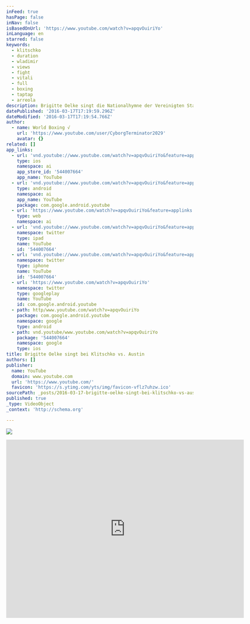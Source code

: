 ```yaml
---
inFeed: true
hasPage: false
inNav: false
isBasedOnUrl: 'https://www.youtube.com/watch?v=apqvOuiriYo'
inLanguage: en
starred: false
keywords:
  - klitschko
  - duration
  - wladimir
  - views
  - fight
  - vitali
  - full
  - boxing
  - taptap
  - arreola
description: Brigitte Oelke singt die Nationalhymne der Vereinigten Staaten von Amerika für den Herausforderer Ray Austin
datePublished: '2016-03-17T17:19:59.296Z'
dateModified: '2016-03-17T17:19:54.766Z'
author:
  - name: World Boxing √
    url: 'https://www.youtube.com/user/CyborgTerminator2029'
    avatar: {}
related: []
app_links:
  - url: 'vnd.youtube://www.youtube.com/watch?v=apqvOuiriYo&feature=applinks'
    type: ios
    namespace: ai
    app_store_id: '544007664'
    app_name: YouTube
  - url: 'vnd.youtube://www.youtube.com/watch?v=apqvOuiriYo&feature=applinks'
    type: android
    namespace: ai
    app_name: YouTube
    package: com.google.android.youtube
  - url: 'https://www.youtube.com/watch?v=apqvOuiriYo&feature=applinks'
    type: web
    namespace: ai
  - url: 'vnd.youtube://www.youtube.com/watch?v=apqvOuiriYo&feature=applinks'
    namespace: twitter
    type: ipad
    name: YouTube
    id: '544007664'
  - url: 'vnd.youtube://www.youtube.com/watch?v=apqvOuiriYo&feature=applinks'
    namespace: twitter
    type: iphone
    name: YouTube
    id: '544007664'
  - url: 'https://www.youtube.com/watch?v=apqvOuiriYo'
    namespace: twitter
    type: googleplay
    name: YouTube
    id: com.google.android.youtube
  - path: http/www.youtube.com/watch?v=apqvOuiriYo
    package: com.google.android.youtube
    namespace: google
    type: android
  - path: vnd.youtube/www.youtube.com/watch?v=apqvOuiriYo
    package: '544007664'
    namespace: google
    type: ios
title: Brigitte Oelke singt bei Klitschko vs. Austin
authors: []
publisher:
  name: YouTube
  domain: www.youtube.com
  url: 'https://www.youtube.com/'
  favicon: 'https://s.ytimg.com/yts/img/favicon-vflz7uhzw.ico'
sourcePath: _posts/2016-03-17-brigitte-oelke-singt-bei-klitschko-vs-austin.md
published: true
_type: VideoObject
_context: 'http://schema.org'

---
```

![](https://s3-us-west-2.amazonaws.com/the-grid-img/p/7c21963eef1111ae45a017114e0f53f4f174c189.jpg)

<iframe src="https://cdn.embedly.com/widgets/media.html?src=https%3A%2F%2Fwww.youtube.com%2Fembed%2FapqvOuiriYo%3Ffeature%3Doembed&amp;url=https%3A%2F%2Fwww.youtube.com%2Fwatch%3Fv%3DapqvOuiriYo&amp;image=https%3A%2F%2Fi.ytimg.com%2Fvi%2FapqvOuiriYo%2Fhqdefault.jpg&amp;key=b7d04c9b404c499eba89ee7072e1c4f7&amp;type=text%2Fhtml&amp;schema=youtube" width="640" height="480" scrolling="no" frameborder="0" allowfullscreen="allowfullscreen" style=""></iframe>